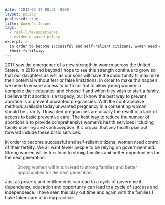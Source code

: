 ```yaml
---
date: '2018-02-17 00:50 -0500'
layout: policy
published: true
title: Women's Issues
tags:
  - real-life-experience
  - evidence-based-policy
excerpt: >-
  In order to become successful and self-reliant citizens, women need control of
  their fertility.
---
```

2017 saw the emergence of a new strength in women across the United States. In 2018 and beyond I hope to see this strength continue to grow so that our daughters as well as our sons will have the opportunity to maximize their potential without fear or false limitations.  In order to make this happen we need to ensure access to birth control to allow young women to complete their education and choose if and when they wish to start a family. I believe that abortion is a tragedy, but I know the best way to prevent abortion is to prevent unwanted pregnancies. With the contraceptive methods available today unwanted pregnancy in a consenting woman should be a rarity. Unwanted pregnancies are usually the result of a lack of access to basic preventive care. The best way to reduce the number of abortions is to provide comprehensive women’s health services including family planning and contraception. It is crucial that any health plan put forward include these basic services.

In order to become successful and self-reliant citizens, women need control of their fertility. We all want fewer people to be relying on government aid. Strong women will in turn lead to strong families and better opportunities for the next generation.

>Strong women will in turn lead to strong families and better opportunities for the next generation.

Just as poverty and entitlements can lead to a cycle of government dependency, education and opportunity can lead to a cycle of success and independence. I have seen this play out time and again with the families I have taken care of in my practice.
